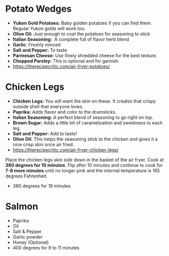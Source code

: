 
# Potato Wedges

- **Yukon Gold Potatoes:** Baby golden potatoes if you can find them. Regular Yukon golds will work too.
- **Olive Oil:** Just enough to coat the potatoes for seasoning to stick
- **Italian Seasoning:**  A complete full of flavor herb blend
- **Garlic**: Freshly minced
- **Salt and Pepper:** To taste
- **Parmesan Cheese:** Use finely shredded cheese for the best texture.
- **Chopped Parsley:** This is optional and for garnish.
- https://therecipecritic.com/air-fryer-potatoes/

# Chicken Legs
- **Chicken Legs:** You will want the skin on these. It creates that crispy outside shell that everyone loves.
- **Paprika:** Adds flavor and color to the drumsticks.
- **Italian Seasoning:** A perfect blend of seasoning to go right on top.
- **Brown Sugar:** Adds a little bit of caramelization and sweetness to each leg.
- **Salt and Pepper:** Add to taste!
- **Olive Oil:** This helps the seasoning stick to the chicken and gives it a nice crisp skin once air fried.
- https://therecipecritic.com/air-fryer-chicken-legs/

Place the chicken legs skin side down in the basket of the air fryer. Cook at **380 degrees for 10 minutes**. Flip after 10 minutes and continue to cook for **7-8 more minutes** until no longer pink and the internal temperature is 165 degrees Fahrenheit.
- 380 degrees for 18 minutes

# Salmon
- Paprika
- Oil
- Salt & Pepper
- Garlic powder
- Honey (Optional)
- 400 degrees for 9 to 11 minutes

